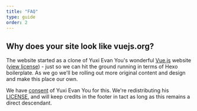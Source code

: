 ```yaml
---
title: "FAQ"
type: guide
order: 2
---
```


## Why does your site look like vuejs.org?

The website started as a clone of Yuxi Evan You's wonderful [Vue.js](http://vuejs.org/) website ([view license](website/VUEORG_LICENSE)) - just so we can hit the ground running in terms of Hexo boilerplate. As we go we'll be rolling out more original content and design and make this place our own.

We have <a href="https://twitter.com/youyuxi/status/672441843183960067">consent</a> of Yuxi Evan You for this. We're redistributing his <a href="https://github.com/transloadit/uppy/blob/master/website/VUEORG_LICENSE">LICENSE</a>, and will keep credits in the footer in tact as long as this remains a direct descendant.
